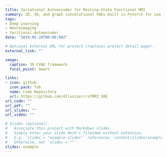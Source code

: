 ```yaml
---
title: Variational Autoencoder for Resting-State Functional MRI
summary: 2D, 3D, and graph convolutional VAEs built in Pytorch for use with rsfMRI data
tags:
- Deep Learning
- Neuroimaging
- Varitional Autoencoder
date: "2019-05-24T00:00:00Z"

# Optional external URL for project (replaces project detail page).
external_link: ""

image:
  caption: 3D CVAE framework
  focal_point: Smart

links:
- icon: github
  icon_pack: fab
  name: Code Repository
  url: https://github.com/dllussier/rsfMRI_VAE
url_code: ""
url_pdf: ""
url_slides: ""
url_video: ""

# Slides (optional).
#   Associate this project with Markdown slides.
#   Simply enter your slide deck's filename without extension.
#   E.g. `slides = "example-slides"` references `content/slides/example-slides.md`.
#   Otherwise, set `slides = ""`.
slides: example
---
```


